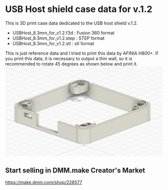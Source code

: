 # USB Host shield case data for v.1.2

This is 3D print case data dedicated to the USB host shield v.1.2.
 - USBHost_8.3mm_for_v1.2.f3d : Fusion 360 format
 - USBHost_8.3mm_for_v1.2.step : STEP format
 - USBHost_8.3mm_for_v1.2.stl : stl format

This is just reference data and I tried to print this data by AFINIA H800+.
If you print this data, it is necessary to output a thin wall, so it is recommended to rotate 45 degrees as shown below and print it.
![USB Host case](./M5_USB_Host_case_v1r2.JPG)

## Start selling in DMM.make Creator's Market
 https://make.dmm.com/shop/228577
